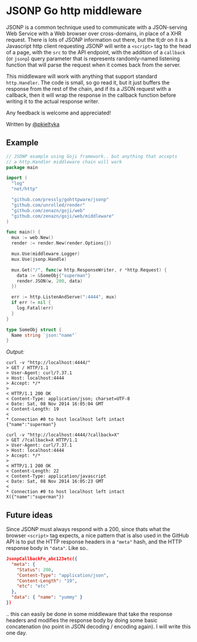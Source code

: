 # JSONP Go http middleware

JSONP is a common technique used to communicate with a JSON-serving Web Service with a 
Web browser over cross-domains, in place of a XHR request. There is lots of JSONP
information out there, but the tl;dr on it is a Javascript http client requesting JSONP
will write a `<script>` tag to the head of a page, with the `src` to the API endpoint,
with the addition of a `callback` (or `jsonp`) query parameter  that is represents
randomly-named listening function that will parse the request when it comes back from
the server.

This middleware will work with anything that support standard `http.Handler`. The code
is small, so go read it, but it just buffers the response from the rest of the chain,
and if its a JSON request with a callback, then it will wrap the response in the callback
function before writing it to the actual response writer. 

Any feedback is welcome and appreciated!

Written by [@pkieltyka](https://github.com/pkieltyka)

## Example

```go
// JSONP example using Goji framework.. but anything that accepts
// a http.Handler middleware chain will work
package main

import (
  "log"
  "net/http"

  "github.com/pressly/gohttpware/jsonp"
  "github.com/unrolled/render"
  "github.com/zenazn/goji/web"
  "github.com/zenazn/goji/web/middleware"
)

func main() {
  mux := web.New()
  render := render.New(render.Options{})

  mux.Use(middleware.Logger)
  mux.Use(jsonp.Handle)

  mux.Get("/", func(w http.ResponseWriter, r *http.Request) {
    data := &SomeObj{"superman"}
    render.JSON(w, 200, data)
  })

  err := http.ListenAndServe(":4444", mux)
  if err != nil {
    log.Fatal(err)
  }
}

type SomeObj struct {
  Name string `json:"name"`
}

```

*Output:*
```
curl -v "http://localhost:4444/"
> GET / HTTP/1.1
> User-Agent: curl/7.37.1
> Host: localhost:4444
> Accept: */*
> 
< HTTP/1.1 200 OK
< Content-Type: application/json; charset=UTF-8
< Date: Sat, 08 Nov 2014 16:05:04 GMT
< Content-Length: 19
< 
* Connection #0 to host localhost left intact
{"name":"superman"}
```

```
curl -v "http://localhost:4444/?callback=X"
> GET /?callback=X HTTP/1.1
> User-Agent: curl/7.37.1
> Host: localhost:4444
> Accept: */*
> 
< HTTP/1.1 200 OK
< Content-Length: 22
< Content-Type: application/javascript
< Date: Sat, 08 Nov 2014 16:05:23 GMT
< 
* Connection #0 to host localhost left intact
X({"name":"superman"})
```


## Future ideas

Since JSONP must always respond with a 200, since thats what the browser `<script>`
tag expects, a nice pattern that is also used in the GitHub API is to put the HTTP
response headers in a `"meta"` hash, and the HTTP response body in `"data"`. Like so..

```json
JsonpCallbackFn_abc123etc({
  "meta": {
    "Status": 200,
    "Content-Type": "application/json",
    "Content-Length": "19",
    "etc": "etc"
  },
  "data": { "name": "yummy" }
})
```

.. this can easily be done in some middleware that take the response headers and modifies
the response body by doing some basic concatenation (no point in JSON decoding /
encoding again). I will write this one day.
